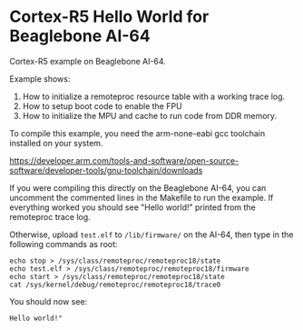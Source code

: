 # Cortex-R5 Hello World for Beaglebone AI-64

Cortex-R5 example on Beaglebone AI-64.

Example shows:
1. How to initialize a remoteproc resource table with a working trace log.
2. How to setup boot code to enable the FPU
3. How to initialize the MPU and cache to run code from DDR memory.

To compile this example, you need the arm-none-eabi gcc toolchain installed on your system.

https://developer.arm.com/tools-and-software/open-source-software/developer-tools/gnu-toolchain/downloads

If you were compiling this directly on the Beaglebone AI-64, you can uncomment the commented lines in the Makefile to run the example. If everything worked you should see "Hello world!" printed from the remoteproc trace log.

Otherwise, upload `test.elf` to `/lib/firmware/` on the AI-64, then type in the following commands as root:
```
echo stop > /sys/class/remoteproc/remoteproc18/state
echo test.elf > /sys/class/remoteproc/remoteproc18/firmware
echo start > /sys/class/remoteproc/remoteproc18/state
cat /sys/kernel/debug/remoteproc/remoteproc18/trace0
```

You should now see:
```
Hello world!"
```
